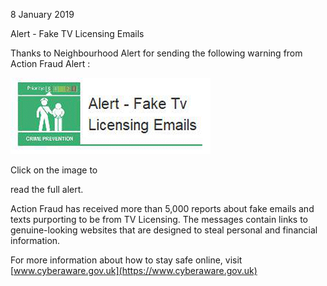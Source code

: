 8 January 2019

Alert - Fake TV Licensing Emails

Thanks to Neighbourhood Alert for sending the following warning from Action Fraud Alert :

[](http://www.northcrayresidents.org.uk/fraud_alerts/fa033.pdf)

![Image](images/nm0669_1.gif)

Click on the image to

read the full alert.

Action Fraud has received more than 5,000 reports about fake emails and texts purporting to be from TV Licensing. The messages contain links to genuine-looking websites that are designed to steal personal and financial information.

For more information about how to stay safe online, visit [www.cyberaware.gov.uk](https://www.cyberaware.gov.uk)
